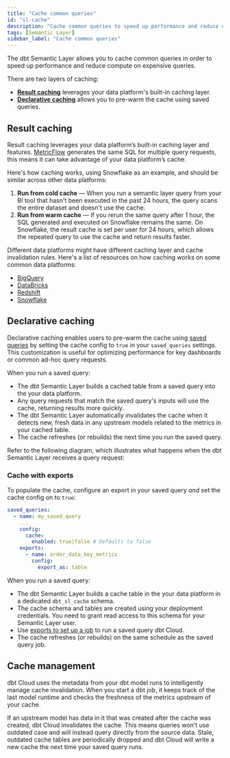 ```yaml
---
title: "Cache common queries"
id: "sl-cache"
description: "Cache common queries to speed up performance and reduce query computation."
tags: [Semantic Layer]
sidebar_label: "Cache common queries"
---
```



The dbt Semantic Layer allows you to cache common queries in order to speed up performance and reduce compute on expensive queries. 

There are two layers of caching:

- [**Result caching**](#result-caching) leverages your data platform's built-in caching layer.
- [**Declarative caching**](#declarative-caching) allows you to pre-warm the cache using saved queries.

## Result caching

Result caching leverages your data platform’s built-in caching layer and features. [MetricFlow](/docs/build/about-metricflow) generates the same SQL for multiple query requests, this means it can take advantage of your data platform’s cache.

Here's how caching works, using Snowflake as an example, and should be similar across other data platforms:

1. **Run from cold cache** &mdash; When you run a semantic layer query from your BI tool that hasn't been executed in the past 24 hours, the query scans the entire dataset and doesn't use the cache.
2. **Run from warm cache** &mdash; If you rerun the same query after 1 hour, the SQL generated and executed on Snowflake remains the same. On Snowflake, the result cache is set per user for 24 hours, which allows the repeated query to use the cache and return results faster.

Different data platforms might have different caching layer and cache invalidation rules. Here's a list of resources on how caching works on some common data platforms:

- [BigQuery](https://cloud.google.com/bigquery/docs/cached-results)
- [DataBricks](https://docs.databricks.com/en/optimizations/disk-cache.html)
- [Redshift](https://docs.aws.amazon.com/redshift/latest/dg/c_challenges_achieving_high_performance_queries.html#result-caching)
- [Snowflake](https://community.snowflake.com/s/article/Caching-in-the-Snowflake-Cloud-Data-Platform)

## Declarative caching

Declarative caching enables users to pre-warm the cache using [saved queries](/docs/build/saved-queries) by setting the cache config to `true` in your `saved_queries` settings. This customization is useful for optimizing performance for key dashboards or common ad-hoc query requests.

When you run a saved query:
- The dbt Semantic Layer builds a cached table from a saved query into the your data platform.
- Any query requests that match the saved query's inputs will use the cache, returning results more quickly.
- The dbt Semantic Layer automatically invalidates the cache when it detects new, fresh data in any upstream models related to the metrics in your cached table.
- The cache refreshes (or rebuilds) the next time you run the saved query.

Refer to the following diagram, which illustrates what happens when the dbt Semantic Layer receives a query request:

<Lightbox src="/img/docs/dbt-cloud/semantic-layer/declarative-cache-query-flow.jpg" width="70%" title="Declarative cache query flow" />

### Cache with exports

To populate the cache, configure an export in your saved query _and_ set the cache config on to `true`:

```yaml
saved_queries:
  - name: my_saved_query
    ...
    config:
      cache:
        enabled: true|false # Defaults to false
    exports:
      - name: order_data_key_metrics
        config:
          export_as: table
```

When you run a saved query:
- The dbt Semantic Layer builds a cache table in the your data platform in a dedicated `dbt_sl_cache` schema. 
- The cache schema and tables are created using your deployment credentials. You need to grant read access to this schema for your Semantic Layer user.
- Use [exports to set up a job](/docs/use-dbt-semantic-layer/exports) to run a saved query dbt Cloud.
- The cache refreshes (or rebuilds) on the same schedule as the saved query job.

<Lightbox src="/img/docs/dbt-cloud/semantic-layer/cache-creation-flow.jpg" width="70%" title="Create cache flow" />

## Cache management

dbt Cloud uses the metadata from your dbt model runs to intelligently manage cache invalidation. When you start a dbt job, it keeps track of the last model runtime and checks the freshness of the metrics upstream of your cache.

If an upstream model has data in it that was created after the cache was created, dbt Cloud invalidates the cache. This means queries won't use outdated case and will instead query directly from the source data. Stale, outdated cache tables are periodically dropped and dbt Cloud will write a new cache the next time your saved query runs.
